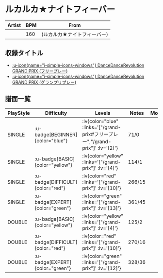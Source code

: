# ルカルカ★ナイトフィーバー

|Artist|BPM|From|
|------|---|----|
||160|(ルカルカ★ナイトフィーバー)|

## 収録タイトル

- [ :u-icon{name="i-simple-icons-windows"} DanceDanceRevolution GRAND PRIX (フリープレー)](/grand-prix#フリープレー)
- [ :u-icon{name="i-simple-icons-windows"} DanceDanceRevolution GRAND PRIX (グランプリプレー)](/grand-prix)

## 譜面一覧

|PlayStyle|Difficulty|Levels|Notes|Movie|
|---------|----------|------|-----|-----|
|SINGLE| :u-badge[BEGINNER]{color="blue"} | :lv{color="blue" :links='["/grand-prix#フリープレー","/grand-prix"]' :lv='[2]'} |71/0||
|SINGLE| :u-badge[BASIC]{color="yellow"} | :lv{color="yellow" :links='["/grand-prix"]' :lv='[4]'} |114/1||
|SINGLE| :u-badge[DIFFICULT]{color="red"} | :lv{color="red" :links='["/grand-prix"]' :lv='[10]'} |266/15||
|SINGLE| :u-badge[EXPERT]{color="green"} | :lv{color="green" :links='["/grand-prix"]' :lv='[13]'} |361/45||
|DOUBLE| :u-badge[BASIC]{color="yellow"} | :lv{color="yellow" :links='["/grand-prix"]' :lv='[4]'} |125/2||
|DOUBLE| :u-badge[DIFFICULT]{color="red"} | :lv{color="red" :links='["/grand-prix"]' :lv='[10]'} |270/16||
|DOUBLE| :u-badge[EXPERT]{color="green"} | :lv{color="green" :links='["/grand-prix"]' :lv='[12]'} |328/36||
